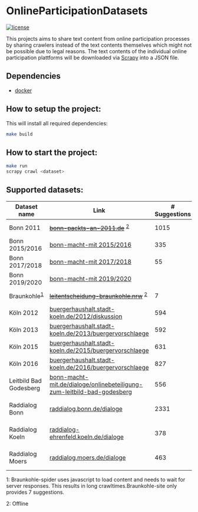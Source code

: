 # OnlineParticipationDatasets
[![license](https://img.shields.io/github/license/mashape/apistatus.svg?maxAge=2592000)](https://github.com/Liebeck/OnlineParticipationDatasets/blob/master/LICENSE)

This projects aims to share text content from online participation processes by sharing crawlers instead of the text contents themselves which might not be possible due to legal reasons. The text contents of the individual online participation plattforms will be downloaded via [Scrapy](https://scrapy.org/) into a JSON file.

## Dependencies
* [docker](https://www.docker.com/)

## How to setup the project:
This will install all required dependencies:
``` bash
make build
```

## How to start the project:
``` bash
make run
scrapy crawl <dataset>
```

## Supported datasets:


| Dataset name | Link | # Suggestions | # Comments | # Total | Crawl time | Command|
|---|---|---|---|---|---|---|
| Bonn 2011    | [~~bonn-packts-an-2011.de~~](http://bonn-packts-an-2011.de/www.bonn-packts-an.de/dito/forumc0d2.html) <sup>[2](#myfootnote2)</sup>                                     | 1015 | 8903 | 9918 | 50 seconds | scrapy crawl bonn2011 |
| Bonn 2015/2016 |[bonn-macht-mit 2015/2016](https://www.bonn-macht-mit.de/dialog/bürgerbeteiligung-am-haushalt-20152016/bhh/online-diskussion) | 335 | 2937 | 3271 | 27 seconds | scrapy crawl bonn2015 |
| Bonn 2017/2018 |[bonn-macht-mit 2017/2018](https://www.bonn-macht-mit.de/node/871) | 55 | 109 | 164 | 5 seconds | scrapy crawl bonn2017 |
| Bonn 2019/2020 |[bonn-macht-mit 2019/2020](https://www.bonn-macht-mit.de/node/2900) |  |  | |  | scrapy crawl bonn2019 |
| Braunkohle<sup>[1](#myfootnote1)</sup>| [~~leitentscheidung-braunkohle.nrw~~](https://www.leitentscheidung-braunkohle.nrw/perspektiven/de/home/beteiligen/draftbill/47589/chap/5#chapter) <sup>[2](#myfootnote2)</sup>| 7 | 1296 | 1296 | 32 minutes | scrapy crawl braunkohle|
| Köln 2012 | [buergerhaushalt.stadt-koeln.de/2012/diskussion](https://buergerhaushalt.stadt-koeln.de/2012/diskussion) | 594 | 1879 | 2473 | 18 minutes | scrapy crawl koeln2012|
| Köln 2013 | [buergerhaushalt.stadt-koeln.de/2013/buergervorschlaege](https://buergerhaushalt.stadt-koeln.de/2013/buergervorschlaege?&sort_bef_combine=php+ASC) | 592 | 3095 | 3687 | 5 minutes | scrapy crawl koeln2013|
| Köln 2015 | [buergerhaushalt.stadt-koeln.de/2015/buergervorschlaege](https://buergerhaushalt.stadt-koeln.de/2015/buergervorschlaege?&sort_bef_combine=php+ASC) | 631 | 1855 | 2486 | 10 minutes | scrapy crawl koeln2015|
| Köln 2016 | [buergerhaushalt.stadt-koeln.de/2016/buergervorschlaege](https://buergerhaushalt.stadt-koeln.de/2016/buergervorschlaege?&sort_bef_combine=php+ASC) | 827 | 1314 | 2141 | 9 minutes | scrapy crawl koeln2016|
| Leitbild Bad Godesberg | [bonn-macht-mit.de/dialoge/onlinebeteiligung-zum-leitbild-bad-godesberg](https://www.bonn-macht-mit.de/dialoge/onlinebeteiligung-zum-leitbild-bad-godesberg) | 556 | 698 | 1254 | 2 minutes | scrapy crawl badgodesberg|
| Raddialog Bonn | [raddialog.bonn.de/dialoge](https://www.raddialog.bonn.de/dialoge/bonner-rad-dialog?sort_bef_combine=created%20ASC) | 2331 | 2425 | 4756 | 16 minutes | scrapy crawl raddialog-bonn|
| Raddialog Koeln | [raddialog-ehrenfeld.koeln.de/dialoge](http://www.raddialog-ehrenfeld.koeln/dialoge/ehrenfelder-raddialog?sort_bef_combine=created%20ASC) | 378 | 277 | 655 | 2 minutes | scrapy crawl raddialog-koeln|
| Raddialog Moers | [raddialog.moers.de/dialoge](https://www.raddialog.moers.de/node/1384?sort_bef_combine=created%20ASC) | 463 | 300 | 763 | 3 minutes | scrapy crawl raddialog-moers|

<a name="myfootnote1">1</a>: Braunkohle-spider uses javascript to load content and needs to wait for server responses. This results in long crawltimes.Braunkohle-site only provides 7 suggestions.

<a name="myfootnote2">2</a>: Offline
